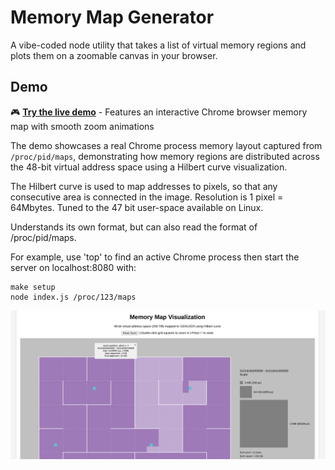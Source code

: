 # Memory Map Generator

A vibe-coded node utility that takes a list of virtual memory regions and plots them on a
zoomable canvas in your browser.

## Demo

🎮 **[Try the live demo](https://erikcorry.github.io/hilbert-virtual-memory-map/)** - Features an interactive Chrome browser memory map with smooth zoom animations

The demo showcases a real Chrome process memory layout captured from `/proc/pid/maps`, demonstrating how memory regions are distributed across the 48-bit virtual address space using a Hilbert curve visualization.

The Hilbert curve is used to map addresses to pixels, so that any consecutive area is connected in the image.  Resolution is 1 pixel = 64Mbytes.  Tuned to the 47 bit user-space available on Linux.

Understands its own format, but can also read the format of /proc/pid/maps.

For example, use 'top' to find an active Chrome process then start the server on
localhost:8080 with:

```
make setup
node index.js /proc/123/maps
```

![Example Memory Map](example.png)

